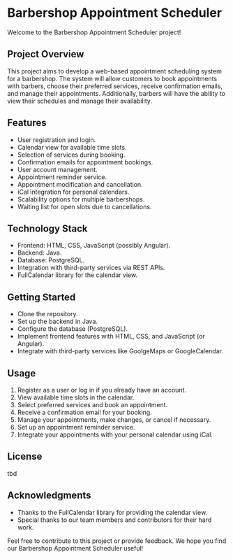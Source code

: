 # Barbershop Appointment Scheduler

Welcome to the Barbershop Appointment Scheduler project!

## Project Overview

This project aims to develop a web-based appointment scheduling system for a barbershop. The system will allow customers to book appointments with barbers, choose their preferred services, receive confirmation emails, and manage their appointments. Additionally, barbers will have the ability to view their schedules and manage their availability.

## Features

- User registration and login.
- Calendar view for available time slots.
- Selection of services during booking.
- Confirmation emails for appointment bookings.
- User account management.
- Appointment reminder service.
- Appointment modification and cancellation.
- iCal integration for personal calendars.
- Scalability options for multiple barbershops.
- Waiting list for open slots due to cancellations.

## Technology Stack

- Frontend: HTML, CSS, JavaScript (possibly Angular).
- Backend: Java.
- Database: PostgreSQL.
- Integration with third-party services via REST APIs.
- FullCalendar library for the calendar view.

## Getting Started

- Clone the repository.
- Set up the backend in Java.
- Configure the database (PostgreSQL).
- Implement frontend features with HTML, CSS, and JavaScript (or Angular).
- Integrate with third-party services like GoolgeMaps or GoogleCalendar.

## Usage

1. Register as a user or log in if you already have an account.
2. View available time slots in the calendar.
3. Select preferred services and book an appointment.
4. Receive a confirmation email for your booking.
5. Manage your appointments, make changes, or cancel if necessary.
6. Set up an appointment reminder service.
7. Integrate your appointments with your personal calendar using iCal.

## License

tbd

## Acknowledgments

- Thanks to the FullCalendar library for providing the calendar view.
- Special thanks to our team members and contributors for their hard work.

Feel free to contribute to this project or provide feedback. We hope you find our Barbershop Appointment Scheduler useful!

